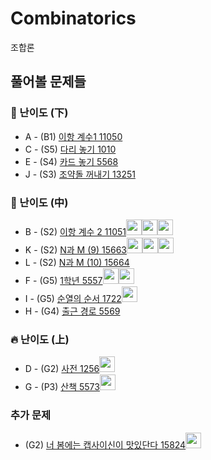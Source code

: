 # Combinatorics
조합론

## 풀어볼 문제들

### :watermelon: 난이도 (下)
+ A - (B1) [이항 계수1 11050](https://www.acmicpc.net/problem/11050)
+ C - (S5) [다리 놓기 1010](https://www.acmicpc.net/problem/1010)   
+ E - (S4) [카드 놓기 5568](https://www.acmicpc.net/problem/5568) 
+ J - (S3) [조약돌 꺼내기 13251](https://www.acmicpc.net/problem/13251)

### :evergreen_tree: 난이도 (中)
+ B - (S2) [이항 계수 2 11051](https://www.acmicpc.net/problem/11051)[<img src = "https://github.com/Frog-Slayer.png" width="25" height="25">](./Code/11051/11051_P.cpp)[<img src = "https://github.com/Haaarimmm.png" width="25" height="25">](./Code/11051/11051_K.py)[<img src = "https://github.com/wocjs.png" width="25" height="25">](./Code/11051/11051_H.py)
+ K - (S2) [N과 M (9) 15663](https://www.acmicpc.net/problem/15663)[<img src = "https://github.com/Frog-Slayer.png" width="25" height="25">](./Code/15663/15663_P.cpp)[<img src = "https://github.com/wocjs.png" width="25" height="25">](./Code/15663/15663_H.py)[<img src = "https://github.com/Haaarimmm.png" width="25" height="25">](./Code/15663/15663_K.py)
+ L - (S2) [N과 M (10) 15664](https://www.acmicpc.net/problem/15664)
+ F - (G5) [1학년 5557](https://www.acmicpc.net/problem/5557)[<img src = "https://github.com/Haaarimmm.png" width="25" height="25">](./Code/5557/5557_K.py)[<img src = "https://github.com/sulogc.png" width="25" height="25">](./Code/5557/5557_L.py)
+ I - (G5) [순열의 순서 1722](https://www.acmicpc.net/problem/1722)[<img src = "https://github.com/Frog-Slayer.png" width="25" height="25">](./Code/1722/1722_P.cpp)
+ H - (G4) [출근 경로 5569](https://www.acmicpc.net/problem/5569)

### :fire: 난이도 (上)
+ D - (G2) [사전 1256](https://www.acmicpc.net/problem/1256)[<img src = "https://github.com/Frog-Slayer.png" width="25" height="25">](./Code/1256/1256_P.cpp)
+ G - (P3) [산책	5573](https://www.acmicpc.net/problem/5573)[<img src = "https://github.com/Frog-Slayer.png" width="25" height="25">](./Code/5573/5573_P.cpp)

### 추가 문제
+ (G2) [너 봄에는 캡사이신이 맛있단다 15824](https://www.acmicpc.net/problem/15824)[<img src = "https://github.com/Frog-Slayer.png" width="25" height="25">](./Code/15824/15825_P.cpp)
